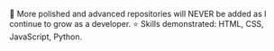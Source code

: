 📌 More polished and advanced repositories will NEVER be added as I continue to grow as a developer.
⭐ Skills demonstrated: HTML, CSS, JavaScript, Python.
